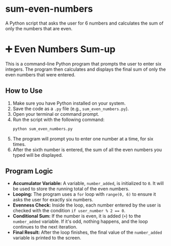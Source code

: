# sum-even-numbers
A Python script that asks the user for 6 numbers and calculates the sum of only the numbers that are even.

# ➕ Even Numbers Sum-up

This is a command-line Python program that prompts the user to enter six integers. The program then calculates and displays the final sum of only the even numbers that were entered.

## How to Use

1.  Make sure you have Python installed on your system.
2.  Save the code as a `.py` file (e.g., `sum_even_numbers.py`).
3.  Open your terminal or command prompt.
4.  Run the script with the following command:
    ```sh
    python sum_even_numbers.py
    ```
5.  The program will prompt you to enter one number at a time, for six times.
6.  After the sixth number is entered, the sum of all the even numbers you typed will be displayed.

## Program Logic

* **Accumulator Variable:** A variable, `number_added`, is initialized to `0`. It will be used to store the running total of the even numbers.
* **Looping:** The program uses a `for` loop with `range(0, 6)` to ensure it asks the user for exactly six numbers.
* **Evenness Check:** Inside the loop, each number entered by the user is checked with the condition `if user_number % 2 == 0`.
* **Conditional Sum:** If the number is even, it is added (`+`) to the `number_added` variable. If it's odd, nothing happens, and the loop continues to the next iteration.
* **Final Result:** After the loop finishes, the final value of the `number_added` variable is printed to the screen.
